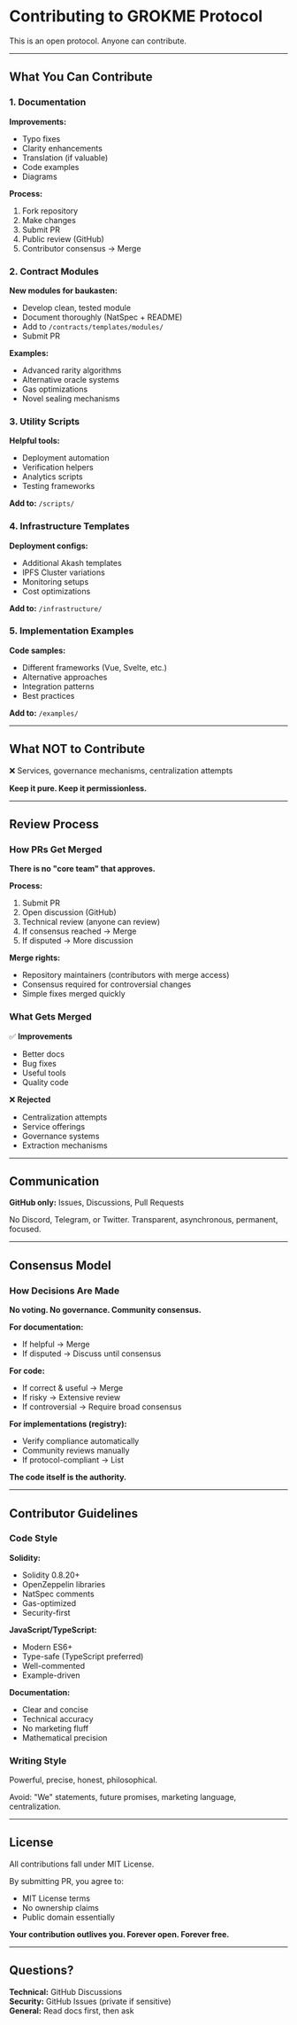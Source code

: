 # Contributing to GROKME Protocol

This is an open protocol. Anyone can contribute.

---

## What You Can Contribute

### 1. Documentation

**Improvements:**
- Typo fixes
- Clarity enhancements
- Translation (if valuable)
- Code examples
- Diagrams

**Process:**
1. Fork repository
2. Make changes
3. Submit PR
4. Public review (GitHub)
5. Contributor consensus → Merge

### 2. Contract Modules

**New modules for baukasten:**
- Develop clean, tested module
- Document thoroughly (NatSpec + README)
- Add to `/contracts/templates/modules/`
- Submit PR

**Examples:**
- Advanced rarity algorithms
- Alternative oracle systems
- Gas optimizations
- Novel sealing mechanisms

### 3. Utility Scripts

**Helpful tools:**
- Deployment automation
- Verification helpers
- Analytics scripts
- Testing frameworks

**Add to:** `/scripts/`

### 4. Infrastructure Templates

**Deployment configs:**
- Additional Akash templates
- IPFS Cluster variations
- Monitoring setups
- Cost optimizations

**Add to:** `/infrastructure/`

### 5. Implementation Examples

**Code samples:**
- Different frameworks (Vue, Svelte, etc.)
- Alternative approaches
- Integration patterns
- Best practices

**Add to:** `/examples/`

---

## What NOT to Contribute

❌ Services, governance mechanisms, centralization attempts

**Keep it pure. Keep it permissionless.**

---

## Review Process

### How PRs Get Merged

**There is no "core team" that approves.**

**Process:**
1. Submit PR
2. Open discussion (GitHub)
3. Technical review (anyone can review)
4. If consensus reached → Merge
5. If disputed → More discussion

**Merge rights:**
- Repository maintainers (contributors with merge access)
- Consensus required for controversial changes
- Simple fixes merged quickly

### What Gets Merged

✅ **Improvements**
- Better docs
- Bug fixes
- Useful tools
- Quality code

❌ **Rejected**
- Centralization attempts
- Service offerings
- Governance systems
- Extraction mechanisms

---

## Communication

**GitHub only:** Issues, Discussions, Pull Requests

No Discord, Telegram, or Twitter. Transparent, asynchronous, permanent, focused.

---

## Consensus Model

### How Decisions Are Made

**No voting. No governance. Community consensus.**

**For documentation:**
- If helpful → Merge
- If disputed → Discuss until consensus

**For code:**
- If correct & useful → Merge
- If risky → Extensive review
- If controversial → Require broad consensus

**For implementations (registry):**
- Verify compliance automatically
- Community reviews manually
- If protocol-compliant → List

**The code itself is the authority.**

---

## Contributor Guidelines

### Code Style

**Solidity:**
- Solidity 0.8.20+
- OpenZeppelin libraries
- NatSpec comments
- Gas-optimized
- Security-first

**JavaScript/TypeScript:**
- Modern ES6+
- Type-safe (TypeScript preferred)
- Well-commented
- Example-driven

**Documentation:**
- Clear and concise
- Technical accuracy
- No marketing fluff
- Mathematical precision

### Writing Style

Powerful, precise, honest, philosophical.

Avoid: "We" statements, future promises, marketing language, centralization.

---

## License

All contributions fall under MIT License.

By submitting PR, you agree to:
- MIT License terms
- No ownership claims
- Public domain essentially

**Your contribution outlives you. Forever open. Forever free.**

---

## Questions?

**Technical:** GitHub Discussions  
**Security:** GitHub Issues (private if sensitive)  
**General:** Read docs first, then ask

